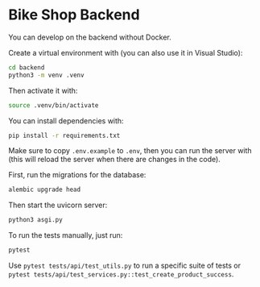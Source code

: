 # Bike Shop Backend

You can develop on the backend without Docker.

Create a virtual environment with (you can also use it in Visual Studio):

```sh
cd backend
python3 -m venv .venv
```

Then activate it with:

```sh
source .venv/bin/activate
```

You can install dependencies with:

```sh
pip install -r requirements.txt
```

Make sure to copy `.env.example` to `.env`, then you can run the server with (this will reload the server when there are changes in the code).

First, run the migrations for the database:

```sh
alembic upgrade head
```

Then start the uvicorn server:

```sh
python3 asgi.py
```

To run the tests manually, just run:

```sh
pytest
```

Use `pytest tests/api/test_utils.py` to run a specific suite of tests or `pytest tests/api/test_services.py::test_create_product_success`.

